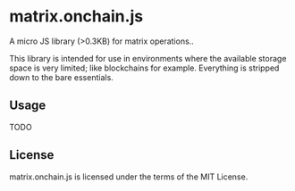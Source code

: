 # matrix.onchain.js
A micro JS library (>0.3KB) for matrix operations..

This library is intended for use in environments where the available storage
space is very limited; like blockchains for example. Everything is stripped down
to the bare essentials. 

## Usage
TODO

## License
matrix.onchain.js is licensed under the terms of the MIT License.
